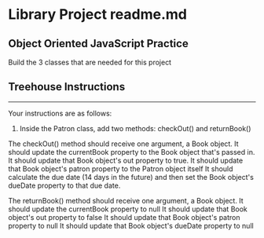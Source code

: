 # Library Project readme.md

## Object Oriented JavaScript Practice

Build the 3 classes that are needed for this project

## Treehouse Instructions
----

Your instructions are as follows:

1) Inside the Patron class, add two methods: checkOut() and returnBook()

The checkOut() method should receive one argument, a Book object.
It should update the currentBook property to the Book object that's passed in.
It should update that Book object's out property to true.
It should update that Book object's patron property to the Patron object itself
It should calculate the due date (14 days in the future) and then set the Book object's dueDate property to that due date.



The returnBook() method should receive one argument, a Book object.
It should update the currentBook property to null
It should update that Book object's out property to false
It should update that Book object's patron property to null
It should update that Book object's dueDate property to null